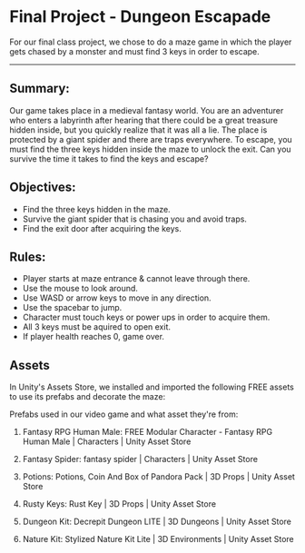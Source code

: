 # Final Project - Dungeon Escapade 

For our final class project, we chose to do a maze game in which the player gets chased by a monster and must find 3 keys in order to escape.

---

## Summary:
Our game takes place in a medieval fantasy world. You are an adventurer who enters a labyrinth after hearing that there could be a great treasure hidden inside, but you quickly realize that it was all a lie. The place is protected by a giant spider and there are traps everywhere.  To escape, you must find the three keys hidden inside the maze to unlock the exit. Can you survive the time it takes to find the keys and escape?

## Objectives:
- Find the three keys hidden in the maze.
- Survive the giant spider that is chasing you and avoid traps.
- Find the exit door after acquiring the keys.


## Rules:
- Player starts at maze entrance & cannot leave through there.
- Use the mouse to look around.
- Use WASD or arrow keys to move in any direction.
- Use the spacebar to jump. 
- Character must touch keys or power ups in order to acquire them.
- All 3 keys must be aquired to open exit.
- If player health reaches 0, game over.


## Assets
In Unity's Assets Store, we installed and imported the following FREE assets to use its prefabs and decorate the maze:

Prefabs used in our video game and what asset they're from:
1. Fantasy RPG Human Male: FREE Modular Character - Fantasy RPG Human Male | Characters | Unity Asset Store

2. Fantasy Spider: fantasy spider | Characters | Unity Asset Store

3. Potions: Potions, Coin And Box of Pandora Pack | 3D Props | Unity Asset Store

4. Rusty Keys: Rust Key | 3D Props | Unity Asset Store

5. Dungeon Kit: Decrepit Dungeon LITE | 3D Dungeons | Unity Asset Store

6. Nature Kit: Stylized Nature Kit Lite | 3D Environments | Unity Asset Store


